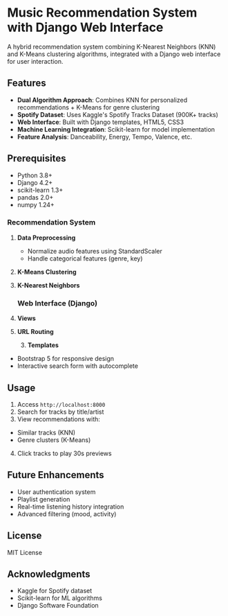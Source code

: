 # Music Recommendation System with Django Web Interface

A hybrid recommendation system combining K-Nearest Neighbors (KNN) and K-Means clustering algorithms, integrated with a Django web interface for user interaction.

## Features
- **Dual Algorithm Approach**: Combines KNN for personalized recommendations + K-Means for genre clustering
- **Spotify Dataset**: Uses Kaggle's Spotify Tracks Dataset (900K+ tracks)
- **Web Interface**: Built with Django templates, HTML5, CSS3
- **Machine Learning Integration**: Scikit-learn for model implementation
- **Feature Analysis**: Danceability, Energy, Tempo, Valence, etc.

## Prerequisites
- Python 3.8+
- Django 4.2+
- scikit-learn 1.3+
- pandas 2.0+
- numpy 1.24+

### Recommendation System
1. **Data Preprocessing**  
   - Normalize audio features using StandardScaler
   - Handle categorical features (genre, key)

2. **K-Means Clustering**  

3. **K-Nearest Neighbors**

   ### Web Interface (Django)
1. **Views**

2. **URL Routing**

   3. **Templates**  
- Bootstrap 5 for responsive design
- Interactive search form with autocomplete

## Usage
1. Access `http://localhost:8000`
2. Search for tracks by title/artist
3. View recommendations with:
- Similar tracks (KNN)
- Genre clusters (K-Means)
4. Click tracks to play 30s previews

## Future Enhancements
- User authentication system
- Playlist generation
- Real-time listening history integration
- Advanced filtering (mood, activity)

## License
MIT License

## Acknowledgments
- Kaggle for Spotify dataset
- Scikit-learn for ML algorithms
- Django Software Foundation

